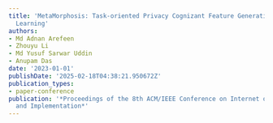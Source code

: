 ```yaml
---
title: 'MetaMorphosis: Task-oriented Privacy Cognizant Feature Generation for Multi-Task
  Learning'
authors:
- Md Adnan Arefeen
- Zhouyu Li
- Md Yusuf Sarwar Uddin
- Anupam Das
date: '2023-01-01'
publishDate: '2025-02-18T04:38:21.950672Z'
publication_types:
- paper-conference
publication: '*Proceedings of the 8th ACM/IEEE Conference on Internet of Things Design
  and Implementation*'
---
```

